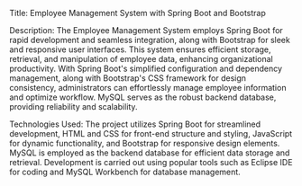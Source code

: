 Title: Employee Management System with Spring Boot and Bootstrap

Description: The Employee Management System employs Spring Boot for rapid development and seamless integration, along with Bootstrap for sleek and responsive user interfaces. This system ensures efficient storage, retrieval, and manipulation of employee data, enhancing organizational productivity. With Spring Boot's simplified configuration and dependency management, along with Bootstrap's CSS framework for design consistency, administrators can effortlessly manage employee information and optimize workflow. MySQL serves as the robust backend database, providing reliability and scalability.

Technologies Used: The project utilizes Spring Boot for streamlined development, HTML and CSS for front-end structure and styling, JavaScript for dynamic functionality, and Bootstrap for responsive design elements. MySQL is employed as the backend database for efficient data storage and retrieval. Development is carried out using popular tools such as Eclipse IDE for coding and MySQL Workbench for database management.
